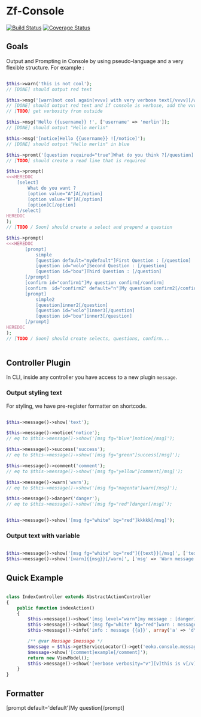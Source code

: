 # Zf-Console

[![Build Status](https://travis-ci.org/iam-merlin/zf-console.svg?branch=master)](https://travis-ci.org/iam-merlin/zf-console)
[![Coverage Status](https://coveralls.io/repos/iam-merlin/zf-console/badge.svg)](https://coveralls.io/r/iam-merlin/zf-console)

## Goals

Output and Prompting in Console by using pseudo-language and a very flexible structure. For example :

```PHP

$this->warn('this is not cool');
// [DONE] should output red text

$this->msg('[warn]not cool again[vvvv] with very verbose text[/vvvv][/warn]');
// [DONE] should output red text and if console is verbose, add the vvvv text.
// [TODO] get verbosity from outside

$this->msg('Hello {{username}} !', ['username' => 'merlin']);
// [DONE] should output "Hello merlin"

$this->msg('[notice]Hello {{username}} ![/notice]');
// [DONE] should output "Hello merlin" in blue

$this->promt('[question required="true"]What do you think ?[/question]');
// [TODO] should create a read line that is required

$this->prompt(
<<<HEREDOC
    [select]
        What do you want ?
        [option value="A"]A[/option]
        [option value="B"]A[/option]
        [option]C[/option]
    [/select]
HEREDOC
);
// [TODO / Soon] should create a select and prepend a question

$this->prompt(
<<<HEREDOC
       [prompt]
           simple
           [question default="mydefault"]First Question : [/question]
           [question id="wolo"]Second Question : [/question]
           [question id="bou"]Third Question : [/question]
       [/prompt]
       [confirm id="confirm1"]My question confirm[/confirm]
       [confirm  id="confirm2" default="n"]My question confirm2[/confirm]
       [prompt]
           simple2
           [question]inner2[/question]
           [question id="wolo"]inner3[/question]
           [question id="bou"]inner3[/question]
       [/prompt]
HEREDOC
);
// [TODO / Soon] should create selects, questions, confirm...
   
```

## Controller Plugin

In CLI, inside any controller you have access to a new plugin `message`.

### Output styling text

For styling, we have pre-register formatter on shortcode.
 
 ```PHP
 
$this->message()->show('text');

$this->message()->notice('notice');
// eq to $this->message()->show('[msg fg="blue"]notice[/msg]');

$this->message()->success('success');
// eq to $this->message()->show('[msg fg="green"]success[/msg]');

$this->message()->comment('comment');
// eq to $this->message()->show('[msg fg="yellow"]comment[/msg]');

$this->message()->warn('warn');
// eq to $this->message()->show('[msg fg="magenta"]warn[/msg]');

$this->message()->danger('danger');
// eq to $this->message()->show('[msg fg="red"]danger[/msg]');


$this->message()->show('[msg fg="white" bg="red"]kkkkk[/msg]');
 
 ```

### Output text with variable
 
 ```PHP
 
$this->message()->show('[msg fg="white" bg="red"]{{text}}[/msg]', ['text' => 'My custom text']);
$this->message()->show('[warn]{{msg}}[/warn]', ['msg' => 'Warn message']);
 
 ```


## Quick Example

```PHP

class IndexController extends AbstractActionController
{
    public function indexAction()
    {
        $this->message()->show('[msg level="warn"]my message : [danger]{{message}}[/danger][/msg]', array('message' => '[danger]wololo[/danger]'));
        $this->message()->show('[msg fg="white" bg="red"]warn : message {{a}}[/msg]', array('a' => 'd\'exemple!'));
        $this->message()->info('info : message {{a}}', array('a' => 'd\'exemple!'));

        /** @var Message $message */
        $message = $this->getServiceLocator()->get('eoko.console.message');
        $message->show('[comment]example[/comment]');
        return new ViewModel();
        $this->message()->show('[verbose verbosity="v"][v]this is v[/v] not [vv]vv[/vv][/verbose]');
    }
}

```


## Formatter

[prompt default='default']My question[/prompt]
